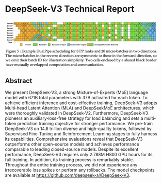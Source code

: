 # DeepSeek-V3 Technical Report

![](fig5.png)

## Abstract

We present DeepSeek-V3, a strong Mixture-of-Experts (MoE) language model with
671B total parameters with 37B activated for each token. To achieve efficient
inference and cost-effective training, DeepSeek-V3 adopts Multi-head Latent
Attention (MLA) and DeepSeekMoE architectures, which were thoroughly validated
in DeepSeek-V2. Furthermore, DeepSeek-V3 pioneers an auxiliary-loss-free
strategy for load balancing and sets a multi-token prediction training
objective for stronger performance. We pre-train DeepSeek-V3 on 14.8 trillion
diverse and high-quality tokens, followed by Supervised Fine-Tuning and
Reinforcement Learning stages to fully harness its capabilities. Comprehensive
evaluations reveal that DeepSeek-V3 outperforms other open-source models and
achieves performance comparable to leading closed-source models. Despite its
excellent performance, DeepSeek-V3 requires only 2.788M H800 GPU hours for its
full training. In addition, its training process is remarkably stable.
Throughout the entire training process, we did not experience any irrecoverable
loss spikes or perform any rollbacks. The model checkpoints are available at
https://github.com/deepseek-ai/DeepSeek-V3.
